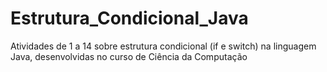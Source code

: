 # Estrutura_Condicional_Java
Atividades de 1 a 14 sobre estrutura condicional (if e switch) na linguagem Java, desenvolvidas no curso de Ciência da Computação
